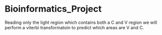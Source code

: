 # Bioinformatics_Project
Reading only the light region which contains both a C and V region we will perform a viterbi transformatoin to predict which areas are V and C.
